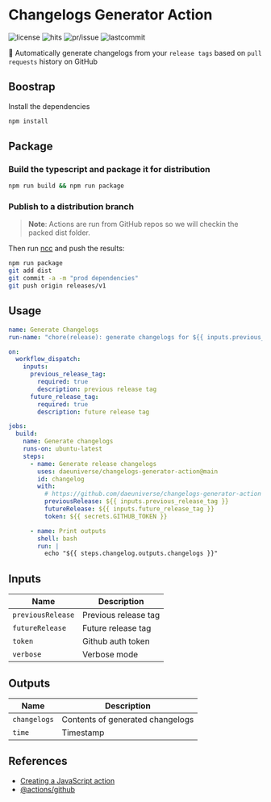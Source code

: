 # Changelogs Generator Action

<p align="left">
  <img src="https://custom-icon-badges.herokuapp.com/github/license/daeuniverse/changelogs-generator-action?logo=law&color=blue" alt="license" />
  <img src="https://hits.seeyoufarm.com/api/count/incr/badge.svg?url=https%3A%2F%2Fgithub.com%2Fdaeuniverse%2Fchangelogs-generator-actions&count_bg=%235218CF&title_bg=%23555555&icon=&icon_color=%23E7E7E7&title=hits&edge_flat=false" alt="hits" />
  <img src="https://custom-icon-badges.herokuapp.com/github/issues-pr-closed/daeuniverse/changelogs-generator-action?color=purple&logo=git-pull-request&logoColor=white" alt="pr/issue" />
  <img src="https://custom-icon-badges.herokuapp.com/github/last-commit/daeuniverse/changelogs-generator-action?logo=history&logoColor=white" alt="lastcommit" />
</p>

🌌 Automatically generate changelogs from your `release tags` based on `pull requests` history on GitHub

## Boostrap

Install the dependencies

```bash
npm install
```

## Package

### Build the typescript and package it for distribution

```bash
npm run build && npm run package
```

### Publish to a distribution branch

> **Note**: Actions are run from GitHub repos so we will checkin the packed dist folder.

Then run [ncc](https://github.com/zeit/ncc) and push the results:

```bash
npm run package
git add dist
git commit -a -m "prod dependencies"
git push origin releases/v1
```

## Usage

```yaml
name: Generate Changelogs
run-name: "chore(release): generate changelogs for ${{ inputs.previous_release_tag }}..${{ inputs.future_release_tag }}"

on:
  workflow_dispatch:
    inputs:
      previous_release_tag:
        required: true
        description: previous release tag
      future_release_tag:
        required: true
        description: future release tag

jobs:
  build:
    name: Generate changelogs
    runs-on: ubuntu-latest
    steps:
      - name: Generate release changelogs
        uses: daeuniverse/changelogs-generator-action@main
        id: changelog
        with:
          # https://github.com/daeuniverse/changelogs-generator-action
          previousRelease: ${{ inputs.previous_release_tag }}
          futureRelease: ${{ inputs.future_release_tag }}
          token: ${{ secrets.GITHUB_TOKEN }}

      - name: Print outputs
        shell: bash
        run: |
          echo "${{ steps.changelog.outputs.changelogs }}"
```

## Inputs

| Name              | Description          |
| ----------------- | -------------------- |
| `previousRelease` | Previous release tag |
| `futureRelease`   | Future release tag   |
| `token`           | Github auth token    |
| `verbose`         | Verbose mode         |

## Outputs

| Name         | Description                      |
| ------------ | -------------------------------- |
| `changelogs` | Contents of generated changelogs |
| `time`       | Timestamp                        |

## References

- [Creating a JavaScript action](https://docs.github.com/en/actions/creating-actions/creating-a-javascript-action)
- [@actions/github](https://www.npmjs.com/package/@actions/github)
